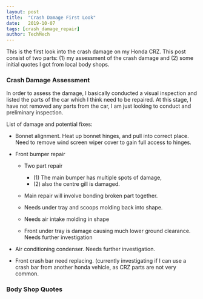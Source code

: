 ```yaml
---
layout: post
title:  "Crash Damage First Look"
date:   2019-10-07
tags: [crash_damage_repair]
author: TechMech
---
```


This is the first look into the crash damage on my Honda CRZ.
This post consist of two parts:
(1) my assessment of the crash damage and (2) some initial quotes I got from local body shops.


### Crash Damage Assessment

In order to assess the damage, I basically conducted a visual inspection and listed 
the parts of the car which I think need to be repaired.
At this stage, I have not removed any parts from the car, I am just looking to
conduct and preliminary inspection.



List of damage and potential fixes:

* Bonnet alignment. 
Heat up bonnet hinges, and pull into correct place. Need to remove wind screen wiper cover to gain full access to hinges.

* Front bumper repair
  * Two part repair
    * (1) The main bumper has multiple spots of damage,
    * (2) also the centre gill is damaged.
  * Main repair will involve bonding broken part together.
  * Needs under tray and scoops molding back into shape.
  * Needs air intake molding in shape

  * Front under tray is damage causing much lower ground clearance.
  Needs further investigation


* Air conditioning condenser.
Needs further investigation.

* Front crash bar need replacing.
(currently investigating if I can use a crash bar from another honda vehicle, as CRZ parts are not very common.



### Body Shop Quotes



